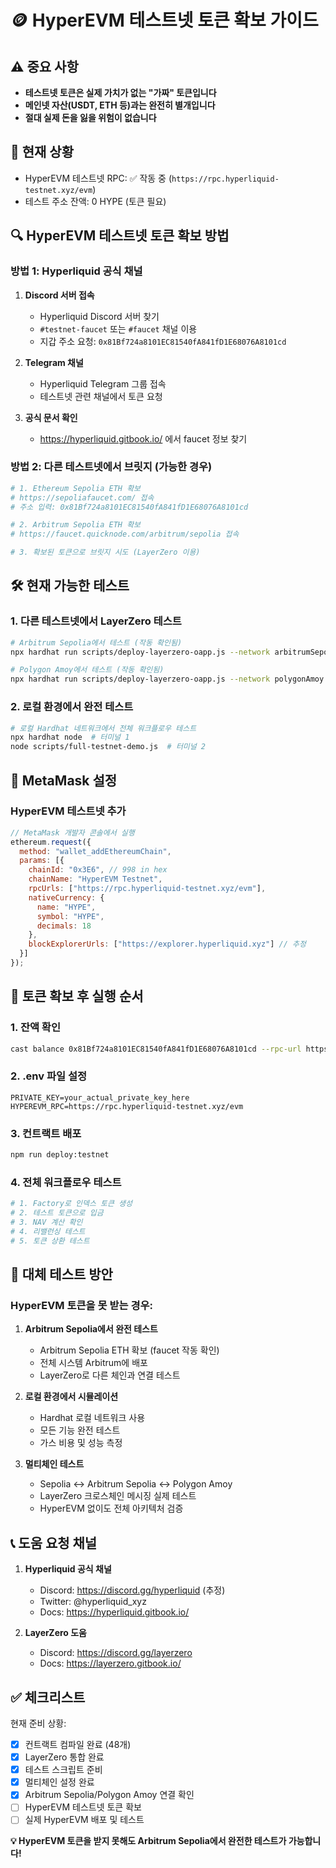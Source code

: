 # 🪙 HyperEVM 테스트넷 토큰 확보 가이드

## ⚠️ 중요 사항
- **테스트넷 토큰은 실제 가치가 없는 "가짜" 토큰입니다**
- **메인넷 자산(USDT, ETH 등)과는 완전히 별개입니다**
- **절대 실제 돈을 잃을 위험이 없습니다**

## 🎯 현재 상황
- HyperEVM 테스트넷 RPC: ✅ 작동 중 (`https://rpc.hyperliquid-testnet.xyz/evm`)
- 테스트 주소 잔액: 0 HYPE (토큰 필요)

## 🔍 HyperEVM 테스트넷 토큰 확보 방법

### 방법 1: Hyperliquid 공식 채널
1. **Discord 서버 접속**
   - Hyperliquid Discord 서버 찾기
   - `#testnet-faucet` 또는 `#faucet` 채널 이용
   - 지갑 주소 요청: `0x81Bf724a8101EC81540fA841fD1E68076A8101cd`

2. **Telegram 채널**
   - Hyperliquid Telegram 그룹 접속
   - 테스트넷 관련 채널에서 토큰 요청

3. **공식 문서 확인**
   - https://hyperliquid.gitbook.io/ 에서 faucet 정보 찾기

### 방법 2: 다른 테스트넷에서 브릿지 (가능한 경우)
```bash
# 1. Ethereum Sepolia ETH 확보
# https://sepoliafaucet.com/ 접속
# 주소 입력: 0x81Bf724a8101EC81540fA841fD1E68076A8101cd

# 2. Arbitrum Sepolia ETH 확보  
# https://faucet.quicknode.com/arbitrum/sepolia 접속

# 3. 확보된 토큰으로 브릿지 시도 (LayerZero 이용)
```

## 🛠️ 현재 가능한 테스트

### 1. 다른 테스트넷에서 LayerZero 테스트
```bash
# Arbitrum Sepolia에서 테스트 (작동 확인됨)
npx hardhat run scripts/deploy-layerzero-oapp.js --network arbitrumSepolia

# Polygon Amoy에서 테스트 (작동 확인됨)  
npx hardhat run scripts/deploy-layerzero-oapp.js --network polygonAmoy
```

### 2. 로컬 환경에서 완전 테스트
```bash
# 로컬 Hardhat 네트워크에서 전체 워크플로우 테스트
npx hardhat node  # 터미널 1
node scripts/full-testnet-demo.js  # 터미널 2
```

## 📱 MetaMask 설정

### HyperEVM 테스트넷 추가
```javascript
// MetaMask 개발자 콘솔에서 실행
ethereum.request({
  method: "wallet_addEthereumChain",
  params: [{
    chainId: "0x3E6", // 998 in hex
    chainName: "HyperEVM Testnet",
    rpcUrls: ["https://rpc.hyperliquid-testnet.xyz/evm"],
    nativeCurrency: {
      name: "HYPE",
      symbol: "HYPE", 
      decimals: 18
    },
    blockExplorerUrls: ["https://explorer.hyperliquid.xyz"] // 추정
  }]
});
```

## 🔄 토큰 확보 후 실행 순서

### 1. 잔액 확인
```bash
cast balance 0x81Bf724a8101EC81540fA841fD1E68076A8101cd --rpc-url https://rpc.hyperliquid-testnet.xyz/evm
```

### 2. .env 파일 설정
```env
PRIVATE_KEY=your_actual_private_key_here
HYPEREVM_RPC=https://rpc.hyperliquid-testnet.xyz/evm
```

### 3. 컨트랙트 배포
```bash
npm run deploy:testnet
```

### 4. 전체 워크플로우 테스트
```bash
# 1. Factory로 인덱스 토큰 생성
# 2. 테스트 토큰으로 입금
# 3. NAV 계산 확인
# 4. 리밸런싱 테스트
# 5. 토큰 상환 테스트
```

## 🎯 대체 테스트 방안

### HyperEVM 토큰을 못 받는 경우:
1. **Arbitrum Sepolia에서 완전 테스트**
   - Arbitrum Sepolia ETH 확보 (faucet 작동 확인)
   - 전체 시스템 Arbitrum에 배포
   - LayerZero로 다른 체인과 연결 테스트

2. **로컬 환경에서 시뮬레이션**  
   - Hardhat 로컬 네트워크 사용
   - 모든 기능 완전 테스트
   - 가스 비용 및 성능 측정

3. **멀티체인 테스트**
   - Sepolia ↔ Arbitrum Sepolia ↔ Polygon Amoy
   - LayerZero 크로스체인 메시징 실제 테스트
   - HyperEVM 없이도 전체 아키텍처 검증

## 📞 도움 요청 채널

1. **Hyperliquid 공식 채널**
   - Discord: https://discord.gg/hyperliquid (추정)
   - Twitter: @hyperliquid_xyz
   - Docs: https://hyperliquid.gitbook.io/

2. **LayerZero 도움**
   - Discord: https://discord.gg/layerzero
   - Docs: https://layerzero.gitbook.io/

## ✅ 체크리스트

현재 준비 상황:
- [x] 컨트랙트 컴파일 완료 (48개)
- [x] LayerZero 통합 완료  
- [x] 테스트 스크립트 준비
- [x] 멀티체인 설정 완료
- [x] Arbitrum Sepolia/Polygon Amoy 연결 확인
- [ ] HyperEVM 테스트넷 토큰 확보
- [ ] 실제 HyperEVM 배포 및 테스트

**💡 HyperEVM 토큰을 받지 못해도 Arbitrum Sepolia에서 완전한 테스트가 가능합니다!**